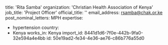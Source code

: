 title: 'Rita Samba'
organization: 'Christian Health Association of Kenya'
job_title: 'Project Officer'
official_title: ''
email_address: rsamba@chak.or.ke
post_nominal_letters: MPH
expertise:
  - hypertension
country:
  - Kenya
works_in: Kenya
import_id: 8441d1d6-7f0e-442b-9fa0-32e594a4e4bb
id: 50e19ad2-fe34-4e36-ae76-c86b776a55d0
